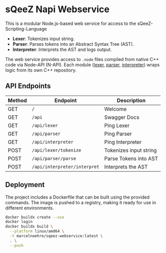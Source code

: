 # sQeeZ Napi Webservice
This is a modular Node.js-based web service for access to the sQeeZ-Scripting-Language

- **Lexer**: Tokenizes input string.
- **Parser**: Parses tokens into an Abstract Syntax Tree (AST).
- **Interpreter**: Interprets the AST and logs output.

The web service provides access to `.node` files compiled from native C++ code via Node-API (N-API). Each module ([lexer](http://github.com/sQeeZ-scripting-language/lexer), [parser](http://github.com/sQeeZ-scripting-language/parser), [interpreter](http://github.com/sQeeZ-scripting-language/interpreter)) wraps logic from its own C++ repository.

## API Endpoints

| Method | Endpoint           | Description                |
|--------|--------------------|----------------------------|
| GET | `/` | Welcome |
| GET | `/api` | Swagger Docs |
| GET | `/api/lexer` | Ping Lexer |
| GET | `/api/parser` | Ping Parser |
| GET | `/api/interpreter` | Ping Interpreter |
| POST | `/api/lexer/tokenize` | Tokenizes input string |
| POST | `/api/parser/parse` | Parse Tokens into AST |
| POST | `/api/interpreter/interpret` | Interprets the AST |

## Deployment
The project includes a Dockerfile that can be built using the provided commands. The image is pushed to a registry, making it ready for use in different environments.

```bash
docker buildx create --use
docker login
docker buildx build \
  --platform linux/amd64 \
  -t marcelnoehre/sqeez-webservice:latest \
  . \
  --push
```